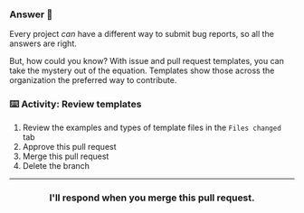 ### Answer :crystal_ball:

Every project _can_ have a different way to submit bug reports, so all the answers are right.

But, how could you know? With issue and pull request templates, you can take the mystery out of the equation. Templates show those across the organization the preferred way to contribute.

### :keyboard: Activity: Review templates

1. Review the examples and types of template files in the `Files changed` tab
2. Approve this pull request
3. Merge this pull request
4. Delete the branch

<hr>
<h3 align="center">I'll respond when you merge this pull request.</h3>
